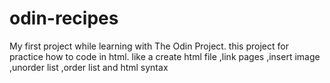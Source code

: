 # odin-recipes
My first project while learning with The Odin Project.
this project for practice how to code in html.
like a create html file ,link pages ,insert image ,unorder list ,order list and html syntax

